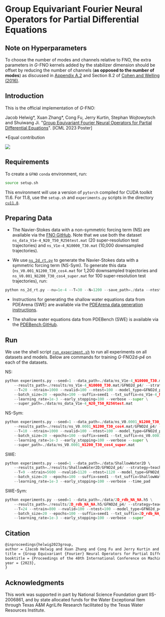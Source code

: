 # Group Equivariant Fourier Neural Operators for Partial Differential Equations

## Note on Hyperparameters

To choose the number of modes and channels relative to FNO, the extra parameters in *G*-FNO kernels added by the stabilizer dimension should be offset by reducing the number of channels (**as opposed to the number of modes**) as discussed in [Appendix A.2](https://icml.cc/virtual/2023/poster/23875) and Section 8.2 of [Cohen and Welling (2016)](https://arxiv.org/abs/1602.07576). 

## Introduction

This is the official implementation of *G*-FNO:

Jacob Helwig*, Xuan Zhang*, Cong Fu, Jerry Kurtin, Stephan Wojtowytsch and Shuiwang Ji. "[Group Equivariant Fourier Neural Operators for Partial Differential Equations](https://icml.cc/virtual/2023/poster/23875)". [ICML 2023 Poster]

*Equal contribution

![](assets/network_visual.png)


## Requirements

To create a `GFNO` `conda` environment, run:

```bash
source setup.sh
```

This environment will use a version of `pytorch` compiled for CUDA toolkit 11.6. For 11.8, use the `setup.sh` and `experiments.py` scripts in the directory [`cu11.8`](cu11.8).

## Preparing Data

* The Navier-Stokes data with a non-symmetric forcing term (NS) are available via the 
[FNO GitHub](https://github.com/neuraloperator/neuraloperator/tree/master). Note that we use both the dataset 
`ns_data_V1e-4_N20_T50_R256test.mat` (20 super-resolution test trajectories) and `ns_V1e-4_N10000_T30.mat`
(10,000 downsampled trajectories). 

* We use [`ns_2d_rt.py`](data_generation/navier_stokes/ns_2d_rt.py) to generate the Navier-Stokes data with a symmetric 
forcing term (NS-Sym). To generate this data (`ns_V0.001_N1200_T30_cos4.mat` for 1,200 downsampled trajectories and 
`ns_V0.001_N1200_T30_cos4_super.mat` for 100 super-resolution test trajectories), run:

```python
python ns_2d_rt.py --nu=1e-4 --T=30 --N=1200 --save_path=./data --ntest=100 --period=4
```

* Instructions for generating the shallow water equations data from PDEArena (SWE) are available via the [PDEArena data generation instructions](https://microsoft.github.io/pdearena/data/).

* The shallow water equations data from PDEBench (SWE) is available via the [PDEBench GitHub](https://github.com/pdebench/PDEBench).

## Run

We use the shell script [`run_experiment.sh`](run_experiment.sh) to run all experiments on all datasets and models. 
Below are commands for training *G*-FNO2d-*p4* on each of the datasets.

NS:

```python
python experiments.py --seed=1 --data_path=./data/ns_V1e-4_N10000_T30.mat \ 
    --results_path=./results/ns_V1e-4_N10000_T30.mat/GFNO2d_p4/ --strategy=teacher_forcing \ 
    --T=20 --ntrain=1000 --nvalid=100 --ntest=100 --model_type=GFNO2d_p4 --modes=12 --width=10 \
    --batch_size=20 --epochs=100 --suffix=seed1 --txt_suffix=ns_V1e-4_N10000_T30.mat_GFNO2d_p4_seed1 \ 
    --learning_rate=1e-3 --early_stopping=100 --verbose --super \
    --super_path=./data/ns_data_V1e-4_N20_T50_R256test.mat
```

NS-Sym:

```python
python experiments.py --seed=1 --data_path=./data/ns_V0.0001_N1200_T30_cos4.mat \ 
    --results_path=./results/ns_V0.0001_N1200_T30_cos4.mat/GFNO2d_p4/ --strategy=teacher_forcing \ 
    --T=10 --ntrain=1000 --nvalid=100 --ntest=100 --model_type=GFNO2d_p4 --modes=12 --width=10 \
    --batch_size=20 --epochs=100 --suffix=seed1 --txt_suffix=ns_V0.0001_N1200_T30_cos4.mat_GFNO2d_p4_seed1 \ 
    --learning_rate=1e-3 --early_stopping=100 --verbose --super \ 
    --super_path=./data/ns_V0.0001_N1200_T30_cos4_super.mat
```

SWE:

```python
python experiments.py --seed=1 --data_path=./data/ShallowWater2D \ 
    --results_path=./results/ShallowWater2D/GFNO2d_p4/ --strategy=teacher_forcing \ 
    --T=9 --ntrain=5600 --nvalid=1120 --ntest=1120 --model_type=GFNO2d_p4 --modes=32 --width=10 \ 
    --batch_size=20 --epochs=100 --suffix=seed1 --txt_suffix=ShallowWater2D_GFNO2d_p4_seed1 \ 
    --learning_rate=1e-3 --early_stopping=100 --verbose --time_pad
```

SWE-Sym:

```python
python experiments.py --seed=1 --data_path=./data/2D_rdb_NA_NA.h5 \
    --results_path=./results/2D_rdb_NA_NA.h5/GFNO2d_p4/ --strategy=teacher_forcing \ 
    --T=24 --ntrain=800 --nvalid=100 --ntest=100 --model_type=GFNO2d_p4 --modes=12 --width=10 \ 
    --batch_size=20 --epochs=100 --suffix=seed1 --txt_suffix=2D_rdb_NA_NA.h5_GFNO2d_p4_seed1 \ 
    --learning_rate=1e-3 --early_stopping=100 --verbose --super
```

## Citation
```latex
@inproceedings{helwig2023group,
author = {Jacob Helwig and Xuan Zhang and Cong Fu and Jerry Kurtin and Stephan Wojtowytsch and Shuiwang Ji},
title = {Group Equivariant {Fourier} Neural Operators for Partial Differential Equations},
booktitle = {Proceedings of the 40th International Conference on Machine Learning},
year = {2023},
}
```

## Acknowledgments
This work was supported in part by National Science Foundation grant IIS-2006861, and by state allocated funds for the Water Exceptional Item through Texas A&M AgriLife Research facilitated by the Texas Water Resources Institute.
